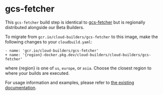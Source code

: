 # gcs-fetcher

This `gcs-fetcher` build step is identical to [gcs-fetcher](../gcs-fetcher) but
is regionally distributed alongside our Beta Builders.

To migrate from `gcr.io/cloud-builders/gcs-fetcher` to this image, make the following
changes to your `cloudbuild.yaml`:

```
- name: 'gcr.io/cloud-builders/gcs-fetcher'
+ name: '{region}-docker.pkg.dev/cloud-builders/cloud-builders/gcs-fetcher'
```

where {region} is one of `us`, `europe`, or `asia`. Choose the closest region to
where your builds are executed.

For usage information and examples, please refer to [the existing
documentation](../gcs-fetcher).
